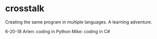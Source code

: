 # crosstalk
Creating the same program in multiple languages. A learning adventure.

6-20-18
Arlen: coding in Python
Mike: coding in C#

